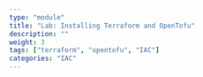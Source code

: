 ```yaml
---
type: "module"
title: "Lab: Installing Terraform and OpenTofu"
description: ""
weight: 3
tags: ["terraform", "opentofu", "IAC"]
categories: "IAC"
---
```


